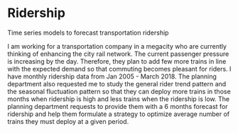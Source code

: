 # Ridership
Time series models to forecast transportation ridership

I am working for a transportation company in a megacity who are currently thinking of enhancing the city rail network. The current passenger pressure is increasing by the day. Therefore, they plan to add few more trains in line with the expected demand so that commuting becomes pleasant for riders. I have monthly ridership data from Jan 2005 - March 2018. The planning department also requested me to study the general rider trend pattern and the seasonal fluctuation pattern so that they can deploy more trains in those months when ridership is high and less trains when the ridership is low. The planning department requests to provide them with a 6 months forecast for ridership and help them formulate a strategy to optimize average number of trains they must deploy at a given period.
